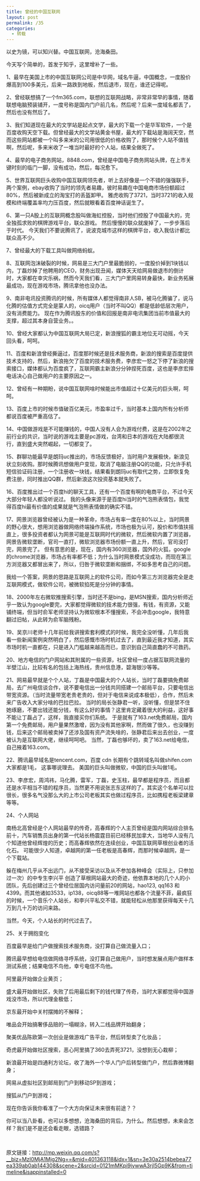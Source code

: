 ```yaml
---
title: 曾经的中国互联网
layout: post
permalink: /35
categories:
  - 转载
---
```

以史为镜，可以知兴替。中国互联网，沧海桑田。

今天写个简单的，首发于知乎，这里增补了一些。

1、最早在美国上市的中国互联网公司是中华网，域名牛逼，中国概念，一度股价爆高到100多美元，后来一路跌到地板，然后退市，现在，谁还记得呢。
  
2、曾经联想搞了一个fm365.com，联想的互联网战略，非常非常早的事情，随着联想电脑预装铺开，一度号称是国内门户前几名，然后呢？后来一度域名都丢了，然后也没有然后了。

3、我们知道现在最大的文学站是起点文学，最大的下载一个是华军软件，一个是百度收购天空下载。但曾经最大的文学站黄金书屋，最大的下载站是海阔天空，然而这些网站都被一个叫多来米的公司用很低的价格收购了，那时候个人站不值钱啊，然后呢，多来米收了一堆当时最好的个人站，结果全做死了。

4、最早的电子商务网站，8848.com，曾经是中国电子商务网站头牌，在上市关键时刻的临门一脚，没有成功，然后，每况愈下。

5、世界互联网巨头收购中国互联网领先者，听上去好像是一个不错的强强联手，两个案例，ebay收购了当时的领先者易趣，彼时易趣在中国电商市场份额超过80%，然后被新成立的淘宝打的丢盔卸甲。 雅虎收购了3721，当时3721的收入规模和终端覆盖率均力压百度，然后就眼看着百度神话诞生了。

6、第一只A股上的互联网概念股叫做海虹控股，当时他们控股了中国最大的，完全独孤求败的棋牌游戏平台，联众游戏。 然后慢慢的联众就废掉了，一步步落后于时代。 今天我们不要说腾讯了，说波克城市这样的棋牌平台，收入我估计都比联众高不少。

7、曾经最大的下载工具叫做网络蚂蚁。

8、互联网泡沫破裂的时候，网易是三大门户里最脆弱的，一度股价掉到1块钱以内，丁磊炒掉了他聘用的CEO，财务出现丑闻，媒体天天给网易做退市的倒计时，大家都在幸灾乐祸，然而今天我们看，三大门户里网易转身最快，新业务拓展最成功，现在游戏市场，腾讯拿他也没办法。

9、南非电讯投资腾讯的时候，所有媒体人都觉得南非人SB，被马化腾骗了，说马化腾的估值方式完全是蒙人的，oicq用户（当时不叫QQ）都是低龄低层次用户，没有消费能力。 现在作为腾讯股东的价值和回报是南非电讯集团当前市值最大的支撑，超过其本身自营业务。。

10、曾经大家都认为中国互联网大局已定，新浪搜狐的霸主地位无可动摇，今天回头看，呵呵。

11、百度和新浪曾经撕逼过，百度那时候还是技术服务商，新浪的搜索是百度提供技术支持的，然后，新浪拖欠了百度的技术服务费，李彦宏一怒之下停了新浪的搜索接口，媒体都认为百度疯了，互联网霸主新浪分分钟捏死百度，这也是李彦宏摔电话决心自己做用户的主要原因之一。

12、曾经有一种期盼，说中国互联网啥时候能出市值超过十亿美元的巨头啊，呵呵。

13、百度上市的时候市值破百亿美元，市盈率过千，当时基本上国内所有分析师都说百度被严重高估了。

14、中国做游戏是不可能赚钱的，中国人没有人会为游戏付费，这是在2002年之前行业的共识，当时说的游戏主要是pc游戏，台湾和日本的游戏在大陆都很流行，直到盛大突然崛起，一切都变了。

15、群聊功能最早是朗玛uc推出的，市场反馈极好，当时用户发展极快，新浪见状立刻收购。那时候腾讯想做用户变现，取消了电脑注册QQ的功能，只允许手机短信验证码注册，一个注册收一块钱，结果看到朗玛uc有取代之势，立即恢复免费注册，同时推出QQ群，然后新浪这次投资基本就失败了。

16、百度推出过一个百度hi的聊天工具，还有一个百度有啊的电商平台，不过今天大部分年轻人都没听说过。 我的头像来源于是百度hi当时的气泡熊表情包，我觉得百度hi最有价值的成果就是气泡熊表情做的确实不错。

17、网景浏览器曾经被认为是一种革命，市场占有率一度在80%以上，当时网景的野心很大，想用浏览器做网络终端操作系统，市场也极为认可，股价和市值扶摇直上，很多投资者都认为网景可能是互联网时代的微软，然后微软内置了浏览器，网景告微软垄断，官司一直打，微软浏览器市场份额一直上升，然后，官司没打完，网景完了。 但有意思的是，现在，国内有360浏览器，国外的火狐，google的chrome浏览器，市场占有率都不低；为什么当时网景模式没成功，而现在第三方浏览器又都冒出来了，所以，归咎于微软垄断和捆绑，不如多思考自己的问题。

我给一个答案，网景的思路是互联网上的软件公司，而如今第三方浏览器完全是走互联网模式，做软件公司，被微软掐死是分分钟的事情。

18、2000年左右微软推搜索引擎，当时还不是bing，是MSN搜索，国内分析师近乎一致认为google要完，大家都觉得微软的技术能力很强，有钱，有资源，又能铺终端，但当时俞军老师坚持认为微软根本不懂搜索，不会冲击google，我特意翻过旧帖，从此转为俞军脑残粉。

19、吴京川老师十几年前给我讲搜索套利模式的时候，我完全没听懂，几年后我看一些新闻案例突然明白了，然后感慨市场时机过去了，直到最近我才知道，其实市场时机一直都在，只是进入门槛越来越高而已，意识到自己简直蠢的不可救药。

20、地方电信的门户网站和其附属的一些资源，社区曾经一度占据互联网流量的半壁江山，比较有名的包括上海热线，贵州信息港，碧海银沙等等。

21、网易最早就是个个人站，丁磊是中国最大的个人站长，当时丁磊要搞免费邮局，去广州电信谈合作，说不要电信出一分钱共同搭建一个邮局平台，只要电信出带宽资源。（当时流量带宽老贵老贵的，但对于电信来说成本极低），合作，然后未来广告收入大家分啥的巴拉巴拉。 当时的局长张静君一听，没听懂，但是禁不住她琢磨，不要出钱还能分钱，有这么好的事情？这里肯定藏着很大的利益，这好事不能让丁磊占了，这样，我直接买你们系统。 于是就有了163.net免费邮局，国内第一个免费邮局，用户量果然激增，因为没有其他家啊，然而做了很久，也没赚到钱，后来这个邮局被卖掉了还涉及国有资产流失啥的，张静君后来出去创业，一度被认为是互联网大佬，继续呵呵吧。 当然，丁磊也够坏的，卖了163.net给电信，自己掖着163.com。

22、腾讯最早域名是tencent.com，百度 cdn 长期有个跳转域名叫做shifen.com 大家都是1毛， 这事哪说理去。 美国的巨头叫做微软，中国的巨头叫做1毛。

23、李彦宏，周鸿祎，马化腾，雷军，丁磊，史玉柱，最早都是程序员，而且都还是水平相当不错的程序员，当然更不用说张志东这样的了。其实这个名单可以拉很长，很多名气没那么大的上市公司老板其实也做过程序员，比如携程老板梁建章等等。

24、个人网站
  
南杨北高曾经是个人网站最早的传奇，高春辉的个人主页曾经是国内网站综合排名前十，汽车销售员出身的第一代站长杨震霆目前已经移民加拿大，当地华人没有几个知道他曾经辉煌的历史；而高春辉依然在连续创业，中国互联网草根创业者的活化石。 可能很少人知道，卓越网的第一任老板是高春辉，而那时候卓越网，是一个下载站。

躲在梅州几乎从不出远门，从不接受采访以及从不参加各种峰会（实际上，只参加过一次）的中专生李兴平 创造了草根网站最大的奇迹，他依靠本地的几个人的小团队，先后创建过三个曾经位居国内访问量前20的网站，hao123, qq163 和 4399。而其他诸如3533，ip138，oicq88等一堆网站也都各个流量不菲，最疯狂的时候，一个音乐个人站长，和李兴平私交不错，就能轻松从他那里获得每天十几万到几十万的访问来路。

当然，今天，个人站长的时代过去了。

25、关于拥抱变化
  
百度最早是给门户做搜索技术服务商，没打算自己做流量入口；
  
腾讯最早想给电信做网络寻呼系统，没打算自己做用户，当时想发展点用户做样本测试系统；结果电信不鸟他，幸亏电信不鸟他。
  
阿里最开始做企业黄页；
  
盛大最开始做社区，失败了后用最后剩下的钱代理了传奇，当时大家都觉得中国游戏没市场，所以代理金极低；
  
京东最开始中关村摆摊的不解释；
  
唯品会开始搞奢侈品赔的一塌糊涂，转入二线品牌开始翻身；
  
聚美优品陈欧第一次创业是做游戏广告平台，然后转型卖了化妆品；
  
奇虎最开始做社区搜索，恶心阿里搞了360去弄死3721，没想到无心栽柳；
  
新浪最开始是四通利方论坛，收了海外一个华人门户后转型做门户，然后靠微博翻身；
  
网易从虚拟社区到邮局到门户到移动SP到游戏；
  
搜狐从门户到游戏；

现在你告诉我你看准了一个大方向保证未来很有前途？？

你可以当八卦看，也可以多想想，沧海桑田的背后，为什么。然后想想，未来会怎样？我们是不是还会看走眼，选错路？

&nbsp;

<!--more-->

原文链接：<a href="http://mp.weixin.qq.com/s?__biz=MzI0MjA1Mjg2Ng==&mid=401363118&idx=1&sn=3e30a2514bebea77ea339ab0ab144308&scene=2&srcid=0121mMKpi9jywwA3rjl5Gp9K&from=timeline&isappinstalled=0" target="_blank">http://mp.weixin.qq.com/s?__biz=MzI0MjA1Mjg2Ng==&mid=401363118&idx=1&sn=3e30a2514bebea77ea339ab0ab144308&scene=2&srcid=0121mMKpi9jywwA3rjl5Gp9K&from=timeline&isappinstalled=0</a>